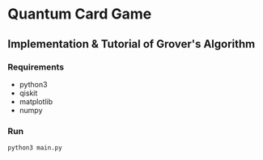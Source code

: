 # Quantum Card Game
## Implementation & Tutorial of Grover's Algorithm
### Requirements
- python3
- qiskit
- matplotlib
- numpy

### Run
```bash
python3 main.py
```
